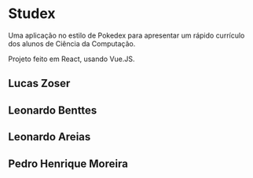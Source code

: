 # Studex
Uma aplicação no estilo de Pokedex para apresentar um rápido currículo dos alunos de Ciência da Computação.  

Projeto feito em React, usando Vue.JS.

## Lucas Zoser
## Leonardo Benttes
## Leonardo Areias
## Pedro Henrique Moreira
